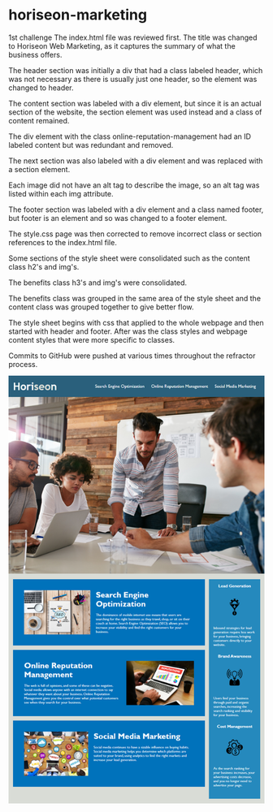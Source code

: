 # horiseon-marketing
1st challenge
The index.html file was reviewed first. The title was changed to Horiseon Web Marketing, as it captures the summary of what the business offers.

The header section was initially a div that had a class labeled header, which was not necessary as there is usually just one header, so the element was changed to header.

The content section was labeled with a div element, but since it is an actual section of the website, the section element was used instead and a class of content remained. 

The div element with the class online-reputation-management had an ID labeled content but was redundant and removed. 

The next section was also labeled with a div element and was replaced with a section element. 

Each image did not have an alt tag to describe the image, so an alt tag was listed within each img attribute. 

The footer section was labeled with a div element and a class named footer, but footer is an element and so was changed to a footer element.

The style.css page was then corrected to remove incorrect class or section references to the index.html file. 

Some sections of the style sheet were consolidated such as the content class h2's and img's. 

The benefits class h3's and img's were consolidated. 

The benefits class was grouped in the same area of the style sheet and the content class was grouped together to give better flow. 

The style sheet begins with css that applied to the whole webpage and then started with header and footer. After was the class styles and webpage content styles that were more specific to classes. 

Commits to GitHub were pushed at various times throughout the refractor process. 

![picture](assets/images/demo.png)
